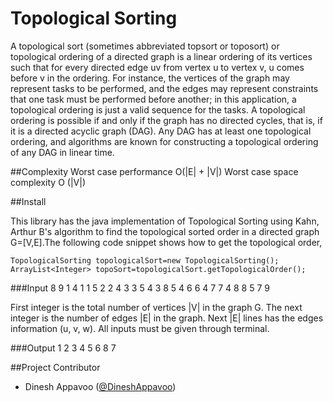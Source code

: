 Topological Sorting
=========

A topological sort (sometimes abbreviated topsort or toposort) or topological ordering of a directed graph is a linear ordering 
of its vertices such that for every directed edge uv from vertex u to vertex v, u comes before v in the ordering. For instance, 
the vertices of the graph may represent tasks to be performed, and the edges may represent constraints that one task must be performed 
before another; in this application, a topological ordering is just a valid sequence for the tasks. A topological ordering is possible 
if and only if the graph has no directed cycles, that is, if it is a directed acyclic graph (DAG). Any DAG has at least one topological 
ordering, and algorithms are known for constructing a topological ordering of any DAG in linear time.

##Complexity
	  Worst case performance  O(|E| + |V|)
	  Worst case space complexity O (|V|)

##Install

This library has the java implementation of Topological Sorting using Kahn, Arthur B's algorithm to find the topological sorted order in a directed graph G=[V,E].The 
following code snippet shows how to get the topological order,

    TopologicalSorting topologicalSort=new TopologicalSorting();
	ArrayList<Integer> topoSort=topologicalSort.getTopologicalOrder();

###Input
	8 9
	1 4 1
	1 5 2
	2 4 3
	3 5 4
	3 8 5
	4 6 6
	4 7 7
	4 8 8
	5 7 9

First integer is the total number of vertices |V| in the graph G. The next integer is the number of edges |E| in the graph.
Next |E| lines has the edges information (u, v, w). All inputs must be given through terminal.

###Output
	 1 2 3 4 5 6 8 7
  
##Project Contributor

* Dinesh Appavoo ([@DineshAppavoo](https://twitter.com/DineshAppavoo))